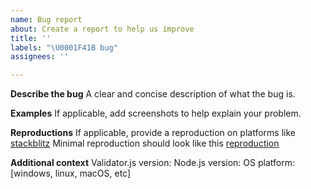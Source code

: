 ```yaml
---
name: Bug report
about: Create a report to help us improve
title: ''
labels: "\U0001F41B bug"
assignees: ''

---
```


**Describe the bug**
A clear and concise description of what the bug is.


**Examples**
If applicable, add screenshots to help explain your problem.

**Reproductions**
If applicable, provide a reproduction on platforms like [stackblitz](https://stackblitz.com)
Minimal reproduction should look like this [reproduction](https://stackblitz.com/edit/stackblitz-starters-efhgq9?file=index.js)

**Additional context**
Validator.js version:
Node.js version:
OS platform: [windows, linux, macOS, etc]
